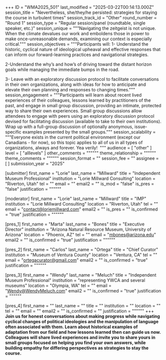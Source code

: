 +++
ID = "WMA2025_501"
last_modified = "2025-03-22T00:14:13.000Z"
session_title = "Nevertheless, she/they/he persisted: strategies for staying the course in turbulent times"
session_track_id = "Other"
round_number = "Round 1"
session_type = "Regular session/panel (roundtable, single speaker, etc.)"
session_unique = """Navigating the zeitgeist is not unique. When the climate devalues our work and emboldens those in power to make once-unreasonable demands, examining our context is especially critical."""
session_objectives = """Participants will:
1- Understand the historic, cyclical nature of ideological upheaval and effective responses that can inform our forward-learning practices and navigational strategies.

2-Understand the why’s and how’s of driving toward the distant horizon goals while managing the immediate bumps in the road.

3- Leave with an exploratory discussion protocol to facilitate conversations in their own organizations, along with ideas for how to anticipate and elevate their own planning and responses to changing times."""
session_engagement = """Participants will learn about recent lived experiences of their colleagues, lessons learned by practitioners of the past, and engage in small group discussion, providing an intimate, protected way to share their own experiences. Small group discussions allow attendees to engage with peers using an exploratory discussion protocol devised for facilitating discussion (available to take to their own institutions). Wrap up with a full-group discussion of optionally anonymous, issue-specific examples presented by the small groups."""
session_scalability = """Everyone exists in the current political environment (except our Canadians - for now), so this topic applies to all of us in all types of organizations, always and forever. Yea verily! 
"""
audience = [ "other" ]
level = [ "alllevels" ]
other_comments = """"""
theme_relationship = """"""
theme_comments = """"""
session_format = ""
session_fee = ""
assignee = [  ]
submission_year = "2025"

[submitter]
first_name = "Lorie"
last_name = "Millward"
title = "Independent Museum Professional"
institution = "Lorie Millward Consulting"
location = "Riverton, Utah"
tel = ""
email = ""
email2 = ""
is_mod = "false"
is_pres = "false"
justification = """"""

[moderator]
first_name = "Lorie"
last_name = "Millward"
title = "IMP"
institution = "Lorie Millward Consulting"
location = "Riverton, Utah"
tel = ""
email = "contact@loriemillward.com"
email2 = ""
is_pres = ""
is_confirmed = "true"
justification = """"""

[pres_1]
first_name = "Marta"
last_name = "Bones"
title = "Executive Director"
institution = "Arizona Natural Resource Museum, University of Arizona"
location = "Phoenix, AZ"
tel = ""
email = "mbones@arizona.edu"
email2 = ""
is_confirmed = "true"
justification = """"""

[pres_2]
first_name = "Carlos"
last_name = "Ortega"
title = "Chief Curator"
institution = "Museum of Ventura County"
location = "Ventura, CA"
tel = ""
email = "ortegacurator@gmail.com"
email2 = ""
is_confirmed = "true"
justification = """"""

[pres_3]
first_name = "Wendy"
last_name = "Meluch"
title = "Independent Museum Professional"
institution = "representing YWCA and several museums"
location = "Olympia, WA"
tel = ""
email = "Wendy@WendyMeluch.com"
email2 = ""
is_confirmed = "true"
justification = """"""

[pres_4]
first_name = ""
last_name = ""
title = ""
institution = ""
location = ""
tel = ""
email = ""
email2 = ""
is_confirmed = ""
justification = """"""
+++
**Join us for honest conversations about making progress while navigating cyclical changes of political ideologies and the manipulation of language often associated with them. Learn about historical examples of adaptation from our field and how lessons learned then can guide us now. Colleagues will share lived experiences and invite you to share yours in small groups focused on helping you find your own answers, while building empathy for differing perspectives as strategies to stay the course.**
